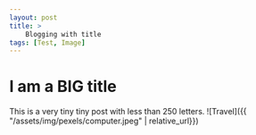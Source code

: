```yaml
---
layout: post
title: >
    Blogging with title 
tags: [Test, Image]
---
```


# I am a BIG title

This is a very tiny tiny post with less than 250 letters.
![Travel]({{ "/assets/img/pexels/computer.jpeg" | relative_url}})


